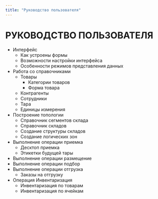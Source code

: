 ```yaml
---
title: "Руководство пользователя"
---
```


# РУКОВОДСТВО ПОЛЬЗОВАТЕЛЯ

- Интерфейс
  - Как устроены формы
  - Возможности настройки интерфейса
  - Особенности режимов представления данных
- Работа со справочниками
  - Товары
    - Категории товаров
    - Форма товара
  - Контрагенты
  - Сотрудники
  - Тара
  - Единицы измерения
- Построение топологии
  - Справочник сегментов склада
  - Справочник складов
  - Создание структуры складов
  - Создание логических зон
- Выполнение операции приемка
  - Десктоп приемка
  - Этикетки будущей тары
- Выполнение операции размещение
- Выполнение операции подбор
- Выполнение операции отгрузка
  - Заказы на отгрузку
- Операция Инвентаризация
  - Инвентаризация по товарам
  - Инвентаризация по ячейкам

